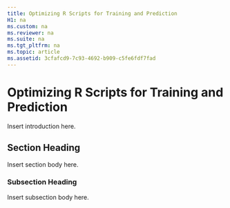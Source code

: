 ```yaml
---
title: Optimizing R Scripts for Training and Prediction
H1: na
ms.custom: na
ms.reviewer: na
ms.suite: na
ms.tgt_pltfrm: na
ms.topic: article
ms.assetid: 3cfafcd9-7c93-4692-b909-c5fe6fdf7fad
---
```

# Optimizing R Scripts for Training and Prediction
  Insert introduction here.  
  
## Section Heading  
 Insert section body here.  
  
### Subsection Heading  
 Insert subsection body here.  
  
  